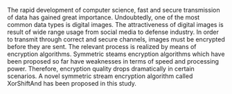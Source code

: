 The rapid development of computer science, fast and secure transmission of data has gained great importance. 
Undoubtedly, one of the most common data types is digital images.
The attractiveness of digital images is result of wide range usage from social media to defense industry. 
In order to transmit through correct and secure channels, images must be encrypted before they are sent. 
The relevant process is realized by means of encryption algorithms.
Symmetric steams encryption algorithms which have been proposed so far have weaknesses in terms of speed and processing power. 
Therefore, encryption quality drops dramatically in certain scenarios. 
A novel symmetric stream encryption algorithm called XorShiftAnd has been proposed in this study.
